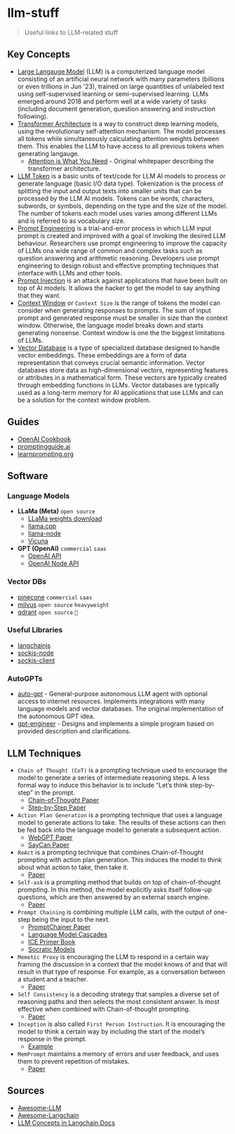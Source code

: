 # llm-stuff
> Useful links to LLM-related stuff

## Key Concepts

* [Large Langauge Model](https://en.wikipedia.org/wiki/Large_language_model) (LLM) is
  a computerized language model consisting of an artificial neural network with many
  parameters (billions or even trillions in Jun '23), trained on large quantities of
  unlabeled text using self-supervised learning or semi-supervised learning. LLMs
  emerged around 2018 and perform well at a wide variety of tasks (including document
  generation, question answering and instruction following).
* [Transformer Architecture](https://en.wikipedia.org/wiki/Transformer_(machine_learning_model))
  is a way to construct deep learning models, using the revolutionary self-attention mechanism.
  The model processes all tokens while simultaneously calculating attention weights between them.
  This enables the LLM to have access to all previous tokens when generating langauge.
   - [Attention is What You Need](https://arxiv.org/pdf/1706.03762.pdf) - Original
     whitepaper describing the transformer architecture.
* [LLM Token](https://learn.microsoft.com/en-us/semantic-kernel/prompt-engineering/tokens)
  is a basic units of text/code for LLM AI models to process or generate language (basic I/O data
  type). Tokenization is the process of splitting the input and output texts into smaller units
  that can be processed by the LLM AI models. Tokens can be words, characters, subwords, or symbols,
  depending on the type and the size of the model. The number of tokens each model uses varies
  among different LLMs and is referred to as vocabulary size.
* [Prompt Engineering](https://en.wikipedia.org/wiki/Prompt_engineering) is a trial-and-error
  process in which LLM input prompt is created and improved with a goal of invoking the desired
  LLM behaviour. Researchers use prompt engineering to improve the capacity of LLMs ona wide
  range of common and complex tasks such as question answering and arithmetic reasoning.
  Developers use prompt engineering to design robust and effective prompting techniques that
  interface with LLMs and other tools.
* [Prompt Injection](https://simonwillison.net/2023/May/2/prompt-injection-explained/)
  is an attack against applications that have been built on top of AI models. It allows the hacker
  to get the model to say anything that they want.
* [Context Window](https://blendingbits.io/p/llm-engineering-context-windows) or `Context Size`
  is the range of tokens the model can consider when generating responses to prompts. The sum of
  input prompt and generated response must be smaller in size than the context window. Otherwise,
  the language model breaks down and starts generating nonsense. Context window is one the the
  biggest limitations of LLMs. 
* [Vector Database](https://en.wikipedia.org/wiki/Vector_database) is a type of specialized
  database designed to handle vector embeddings. These embeddings are a form of data
  representation that conveys crucial semantic information. Vector databases store data
  as high-dimensional vectors, representing features or attributes in a mathematical form.
  These vectors are typically created through embedding functions in LLMs. Vector databases
  are typically used as a long-term memory for AI applications that use LLMs and can be a
  solution for the context window problem.

## Guides
* [OpenAI Cookbook](https://github.com/openai/openai-cookbook)
* [promptingguide.ai](https://www.promptingguide.ai/)
* [learnprompting.org](https://learnprompting.org/)

## Software

### Language Models

* **LLaMa (Meta)** `open source`
   - [LLaMa weights download](https://github.com/shawwn/llama-dl)
   - [llama.cpp](https://github.com/ggerganov/llama.cpp)
   - [llama-node](https://github.com/Atome-FE/llama-node)
   - [Vicuna](https:/github.com/lm-sys/FastChat)
* **GPT (OpenAI)** `commercial` `saas`
   - [OpenAI API](https://platform.openai.com/docs/api-reference)
   - [OpenAI Node API](https://www.npmjs.com/package/openai)

### Vector DBs
* [pinecone](https://www.pinecone.io/) `commercial` `saas`
* [milvus](https://github.com/milvus-io/milvus) `open source` `heavyweight`
* [qdrant](https://github.com/qdrant/qdrant) `open source` `🌟`

### Useful Libraries

* [langchainjs](https://github.com/hwchase17/langchainjs)
* [sockjs-node](https://github.com/sockjs/sockjs-node)
* [sockjs-client](https://github.com/sockjs/sockjs-client)

### AutoGPTs

* [auto-gpt](https://github.com/Significant-Gravitas/Auto-GPT) - General-purpose autonomous
  LLM agent with optional access to internet resources. Implements integrations with many
  language models and vector databases. The original implementation of the autonomous GPT idea.
* [gpt-engineer](https://github.com/AntonOsika/gpt-engineer) - Designs and implements a simple
  program based on provided description and clarifications.

## LLM Techniques

* `Chain of Thought (CoT)` is a prompting technique used to encourage the model to generate
  a series of intermediate reasoning steps. A less formal way to induce this behavior is
  to include “Let’s think step-by-step” in the prompt.
   - [Chain-of-Thought Paper](https://arxiv.org/pdf/2201.11903.pdf)
   - [Step-by-Step Paper](https://arxiv.org/abs/2112.00114)
* `Action Plan Generation` is a prompting technique that uses a language model to generate
  actions to take. The results of these actions can then be fed back into the language model
  to generate a subsequent action.
   - [WebGPT Paper](https://arxiv.org/pdf/2112.09332.pdf)
   - [SayCan Paper](https://say-can.github.io/assets/palm_saycan.pdf)
* `ReAct` is a prompting technique that combines Chain-of-Thought prompting with action plan
  generation. This induces the model to think about what action to take, then take it.
   - [Paper](https://arxiv.org/pdf/2210.03629.pdf)
* `Self-ask` is a prompting method that builds on top of chain-of-thought prompting. In this
  method, the model explicitly asks itself follow-up questions, which are then answered
  by an external search engine.
   - [Paper](https://ofir.io/self-ask.pdf)
* `Prompt Chaining` is combining multiple LLM calls, with the output of one-step being the
  input to the next.
   - [PromptChainer Paper](https://arxiv.org/pdf/2203.06566.pdf)
   - [Language Model Cascades](https://arxiv.org/abs/2207.10342)
   - [ICE Primer Book](https://primer.ought.org/)
   - [Socratic Models](https://socraticmodels.github.io/)
* `Memetic Proxy` is encouraging the LLM to respond in a certain way framing the discussion
  in a context that the model knows of and that will result in that type of response. For
  example, as a conversation between a student and a teacher.
   - [Paper](https://arxiv.org/pdf/2102.07350.pdf)
* `Self Consistency` is a decoding strategy that samples a diverse set of reasoning paths
  and then selects the most consistent answer. Is most effective when combined with
  Chain-of-thought prompting.
   - [Paper](https://arxiv.org/pdf/2203.11171.pdf)
* `Inception` is also called `First Person Instruction`. It is encouraging the model to think
  a certain way by including the start of the model’s response in the prompt.
   - [Example](https://twitter.com/goodside/status/1583262455207460865?s=20&t=8Hz7XBnK1OF8siQrxxCIGQ)
* `MemPrompt` maintains a memory of errors and user feedback, and uses them to prevent
  repetition of mistakes.
   - [Paper](https://memprompt.com/)

## Sources

* [Awesome-LLM](https://github.com/Hannibal046/Awesome-LLM#open-llm)
* [Awesome-Langchain](https://github.com/kyrolabs/awesome-langchain)
* [LLM Concepts in Langchain Docs](https://github.com/hwchase17/langchain/blob/94c82a189d30a53a2f7e34a9dd99eeb174f45d3d/docs/getting_started/concepts.md)
